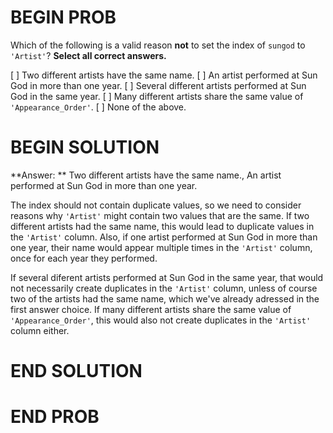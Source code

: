 # BEGIN PROB

Which of the following is a valid reason **not** to set the index of `sungod` to `'Artist'`? **Select all correct answers.**

[ ] Two different artists have the same name.
[ ] An artist performed at Sun God in more than one year.
[ ] Several different artists performed at Sun God in the same year.
[ ] Many different artists share the same value of `'Appearance_Order'`.
[ ] None of the above.

# BEGIN SOLUTION

**Answer: ** Two different artists have the same name., 
An artist performed at Sun God in more than one year.

The index should not contain duplicate values, so we need to consider reasons why `'Artist'` might contain two values that are the same. If two different artists had the same name, this would lead to duplicate values in the `'Artist'` column. Also, if one artist performed at Sun God in more than one year, their name would appear multiple times in the `'Artist'` column, once for each year they performed.

If several diferent artists performed at Sun God in the same year, that would not necessarily create duplicates in the `'Artist'` column, unless of course two of the artists had the same name, which we've already adressed in the first answer choice. If many different artists share the same value of `'Appearance_Order'`, this would also not create duplicates in the `'Artist'` column either.

# END SOLUTION

# END PROB